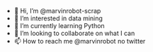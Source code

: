 - 👋 Hi, I’m @marvinrobot-scrap
- 👀 I’m interested in data mining
- 🌱 I’m currently learning Python
- 💞️ I’m looking to collaborate on what I can
- 📫 How to reach me @marvinrobot no twitter

<!---
marvinrobot-scrap/marvinrobot-scrap is a ✨ special ✨ repository because its `README.md` (this file) appears on your GitHub profile.
You can click the Preview link to take a look at your changes.
--->
